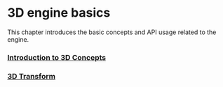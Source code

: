 # 3D engine basics

This chapter introduces the basic concepts and API usage related to the engine.

### [Introduction to 3D Concepts](./beginner/readme.md)

### [3D Transform](./Transform/readme.md)
